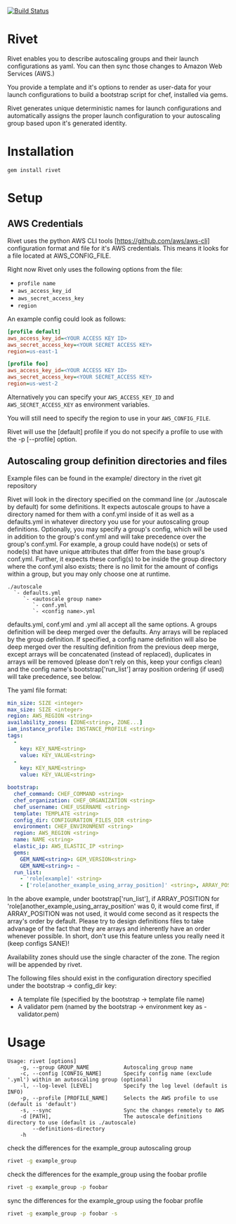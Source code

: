 [![Build Status](https://travis-ci.org/brianbianco/rivet.png)](https://travis-ci.org/brianbianco/rivet)

Rivet
=======
Rivet enables you to describe autoscaling groups and their launch configurations as yaml.  You can then sync those changes to Amazon Web Services (AWS.)

You provide a template and it's options to render as user-data for your launch configurations to build a bootstrap script for chef, installed via gems.

Rivet generates unique deterministic names for launch configurations and automatically assigns the proper launch configuration to your
autoscaling group based upon it's generated identity.


Installation
============

`gem install rivet`

Setup
=====

AWS Credentials
---------------

Rivet uses the python AWS CLI tools [https://github.com/aws/aws-cli] configuration format and file for it's AWS credentials.  This means it looks for a file located at AWS\_CONFIG\_FILE.

Right now Rivet only uses the following options from the file:

* `profile name`
* `aws_access_key_id`
* `aws_secret_access_key`
* `region`

An example config could look as follows:

```ini
[profile default]
aws_access_key_id=<YOUR ACCESS KEY ID>
aws_secret_access_key=<YOUR SECRET ACCESS KEY>
region=us-east-1

[profile foo]
aws_access_key_id=<YOUR ACCESS KEY ID>
aws_secret_access_key=<YOUR SECRET_ACCESS KEY>
region=us-west-2
```

Alternatively you can specify your `AWS_ACCESS_KEY_ID` and `AWS_SECRET_ACCESS_KEY` as environment variables.

You will still need to specify the region to use in your `AWS_CONFIG_FILE`.

Rivet will use the [default] profile if you do not specify a profile to use with the -p [--profile] option.


Autoscaling group definition directories and files
--------------------------------------------------

Example files can be found in the example/ directory in the rivet git repository

Rivet will look in the directory specified on the command line (or ./autoscale by default) for some definitions.  It expects autoscale groups to have a directory named for them
with a conf.yml inside of it as well as a defaults.yml in whatever directory you use for your autoscaling group definitions. Optionally, you may specify a group's config, which
will be used in addition to the group's conf.yml and will take precedence over the group's conf.yml. For example, a group could have node(s) or sets of node(s) that have unique
attributes that differ from the base group's conf.yml.  Further, it expects these config(s) to be inside the group directory where the conf.yml also exists; there is no limit
for the amount of configs within a group, but you may only choose one at runtime.

```
./autoscale
  `- defaults.yml
     `- <autoscale group name>
        `- conf.yml
        `- <config name>.yml
```

defaults.yml, conf.yml and <config name>.yml all accept all the same options.  A groups definition will be deep merged over the defaults. Any arrays will be replaced by the
group definition.  If specified, a config name definition will also be deep merged over the resulting definition from the previous deep merge, except arrays will be
concatenated (instead of replaced), duplicates in arrays will be removed (please don't rely on this, keep your configs clean) and the config name's
bootstrap['run_list'] array position ordering (if used) will take precedence, see below.

The yaml file format:

```yaml
min_size: SIZE <integer>
max_size: SIZE <integer>
region: AWS_REGION <string>
availability_zones: [ZONE<string>, ZONE...]
iam_instance_profile: INSTANCE_PROFILE <string>
tags:
  -
    key: KEY_NAME<string>
    value: KEY_VALUE<string>
  -
    key: KEY_NAME<string>
    value: KEY_VALUE<string>

bootstrap:
  chef_command: CHEF_COMMAND <string>
  chef_organization: CHEF_ORGANIZATION <string>
  chef_username: CHEF_USERNAME <string>
  template: TEMPLATE <string>
  config_dir: CONFIGURATION_FILES_DIR <string>
  environment: CHEF_ENVIRONMENT <string>
  region: AWS_REGION <string>
  name: NAME <string>
  elastic_ip: AWS_ELASTIC_IP <string>
  gems:
    GEM_NAME<string>: GEM_VERSION<string>
    GEM_NAME<string>: ~
  run_list:
    - 'role[example]' <string>
    - ['role[another_example_using_array_position]' <string>, ARRAY_POSITION <integer>]

```

In the above example, under bootstrap['run_list'], if ARRAY_POSITION for 'role[another_example_using_array_position' was 0, it would come first,
if ARRAY_POSITION was not used, it would come second as it respects the array's order by default. Please try to design definitions files to take advanage
of the fact that they are arrays and inherently have an order whenever possible. In short, don't use this feature unless you really need it (keep configs SANE)!

Availability zones should use the single character of the zone.  The region will be appended by rivet.

The following files should exist in the configuration directory specified under the bootstrap -> config_dir key:

* A template file (specified by the bootstrap -> template file name)
* A validator pem (named by the bootstrap -> environment key as <environment>-validator.pem)


Usage
=====

```
Usage: rivet [options]
    -g, --group GROUP_NAME           Autoscaling group name
    -c, --config [CONFIG_NAME]       Specify config name (exclude '.yml') within an autoscaling group (optional)
    -l, --log-level [LEVEL]          Specify the log level (default is INFO)
    -p, --profile [PROFILE_NAME]     Selects the AWS profile to use (default is 'default')
    -s, --sync                       Sync the changes remotely to AWS
    -d [PATH],                       The autoscale definitions directory to use (default is ./autoscale)
        --definitions-directory
    -h
```

check the differences for the example_group autoscaling group

```bash
rivet -g example_group
```

check the differences for the example_group using the foobar profile

```bash
rivet -g example_group -p foobar
```

sync the differences for the example_group using the foobar profile

```bash
rivet -g example_group -p foobar -s
```

